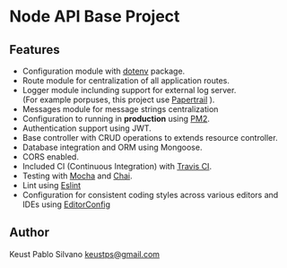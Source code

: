 # Node API Base Project

## Features
* Configuration module with [dotenv](https://github.com/motdotla/dotenv) package.
* Route module for centralization of all application routes.
* Logger module inclunding support for external log server.  
(For example porpuses, this project use [Papertrail](https://www.papertrail.com/) ).
* Messages module for message strings centralization
* Configuration to running in **production** using [PM2](https://pm2.keymetrics.io/).
* Authentication support using JWT.
* Base controller with CRUD operations to extends resource controller.
* Database integration and ORM using Mongoose.
* CORS enabled.
* Included CI (Continuous Integration) with [Travis CI](https://travis-ci.org/).
* Testing with [Mocha](https://mochajs.org/) and [Chai](https://www.chaijs.com/).
* Lint using [Eslint](https://eslint.org/)
* Configuration for consistent coding styles across various editors and IDEs using [EditorConfig](https://editorconfig.org/)

## Author
Keust Pablo Silvano <keustps@gmail.com>

